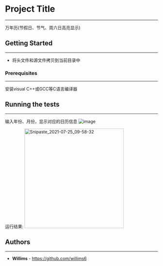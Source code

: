 # Project Title
-----------------------------------
万年历(节假日、节气、周六日高亮显示)


## Getting Started
-----------------------------------
- 将头文件和源文件拷贝到当前目录中


### Prerequisites
-----------------------------------
安装visual C++或GCC等C语言编译器


## Running the tests
-----------------------------------
输入年份、月份，显示对应的日历信息
![image](https://user-images.githubusercontent.com/46146799/126885465-8bf71835-acbf-4c97-b42c-23a561306053.png)

运行结果:
<img width="327" alt="Snipaste_2021-07-25_09-58-32" src="https://user-images.githubusercontent.com/46146799/126885524-e11fdeb9-e357-4c85-92e1-9412cecc707b.png">



## Authors
-----------------------------------
* **Willims** - https://github.com/willims6
